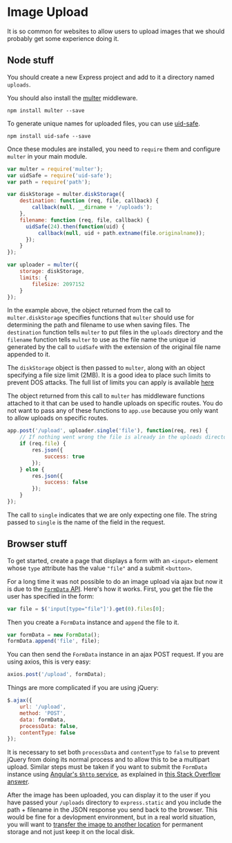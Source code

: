 # Image Upload

It is so common for websites to allow users to upload images that we should probably get some experience doing it. 

## Node stuff

You should create a new Express project and add to it a directory named `uploads`.

You should also install the <a href="https://github.com/expressjs/multer">multer</a> middleware.

```
npm install multer --save
```

To generate unique names for uploaded files, you can use [uid-safe](https://github.com/crypto-utils/uid-safe).

```
npm install uid-safe --save
```

Once these modules are installed, you need to `require` them and configure `multer` in your main module.

```js
var multer = require('multer');
var uidSafe = require('uid-safe');
var path = require('path');

var diskStorage = multer.diskStorage({
    destination: function (req, file, callback) {
        callback(null, __dirname + '/uploads');
    },
    filename: function (req, file, callback) {
      uidSafe(24).then(function(uid) {
          callback(null, uid + path.extname(file.originalname));
      });
    }
});

var uploader = multer({
    storage: diskStorage,
    limits: {
        fileSize: 2097152
    }
});
```

In the example above, the object returned from the call to `multer.diskStorage` specifies functions that `multer` should use for determining the path and filename to use when saving files. The `destination` function tells `multer` to put files in the `uploads` directory and the `filename` function tells `multer` to use as the file name the unique id generated by the call to `uidSafe` with the extension of the original file name appended to it.

The `diskStorage` object is then passed to `multer`, along with an object specifying a file size limit (2MB). It is a good idea to place such limits to prevent DOS attacks. The full list of limits you can apply is available <a href="https://github.com/mscdex/busboy#busboy-methods">here</a>

The object returned from this call to `multer` has middleware functions attached to it that can be used  to handle uploads on specific routes. You do not want to pass any of these functions to `app.use` because you only want to allow uploads on specific routes.

```js
app.post('/upload', uploader.single('file'), function(req, res) {
    // If nothing went wrong the file is already in the uploads directory
    if (req.file) {
        res.json({
            success: true
        });
    } else {
        res.json({
            success: false
        });
    }
});
```

The call to `single` indicates that we are only expecting one file. The string passed to `single` is the name of the field in the request.

## Browser stuff

To get started, create a page that displays a form with an `<input>` element whose `type` attribute has the value `"file"` and a submit `<button>`.

For a long time it was not possible to do an image upload via ajax but now it is due to the <a href="https://developer.mozilla.org/en-US/docs/Web/API/FormData">`FormData` API</a>. Here's how it works. First, you get the file the user has specified in the form:

```js
var file = $('input[type="file"]').get(0).files[0];
```

Then you create a `FormData` instance and `append` the file to it.

```js
var formData = new FormData();
formData.append('file', file);
```

You can then send the `FormData` instance in an ajax POST request. If you are using axios, this is very easy:

```js
axios.post('/upload', formData);
```

Things are more complicated if you are using jQuery:

```js
$.ajax({
    url: '/upload',
    method: 'POST',
    data: formData,
    processData: false,
    contentType: false
});
```

It is necessary to set both `processData` and `contentType` to `false` to prevent jQuery from doing its normal process and to allow this to be a multipart upload. Similar steps must be taken if you want to submit the `FormData` instance using <a href="https://docs.angularjs.org/api/ng/service/$http">Angular's `$http` service</a>, as explained in <a href="http://stackoverflow.com/questions/37039852/send-formdata-with-other-field-in-angular?answertab=votes#tab-top">this Stack Overflow answer</a>.

After the image has been uploaded, you can display it to the user if you have passed your `/uploads` directory to `express.static` and you include the path + filename in the JSON response you send back to the browser. This would be fine for a devlopment environment, but in a real world situation, you will want to [transfer the image to another location](../knox_s3) for permanent storage and not just keep it on the local disk.
